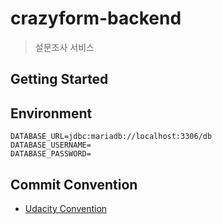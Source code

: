 # crazyform-backend

> 설문조사 서비스

## Getting Started

## Environment
```dotenv
DATABASE_URL=jdbc:mariadb://localhost:3306/db
DATABASE_USERNAME=
DATABASE_PASSWORD=
```

## Commit Convention
- [Udacity Convention](http://udacity.github.io/git-styleguide/)